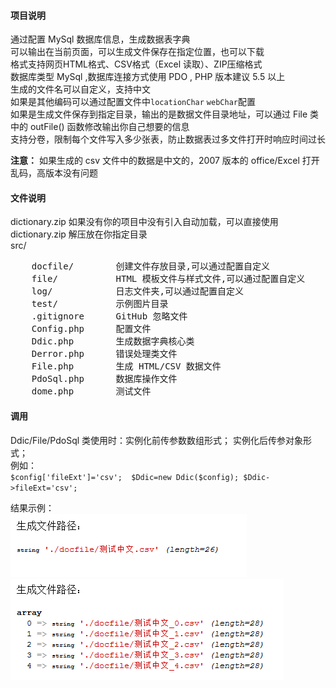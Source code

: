 #### 项目说明
通过配置 MySql 数据库信息，生成数据表字典  
可以输出在当前页面，可以生成文件保存在指定位置，也可以下载    
格式支持网页HTML格式、CSV格式（Excel 读取）、ZIP压缩格式      
数据库类型 MySql ,数据库连接方式使用 PDO , PHP 版本建议 5.5 以上  
生成的文件名可以自定义，支持中文  
如果是其他编码可以通过配置文件中`locationChar` `webChar`配置  
如果是生成文件保存到指定目录，输出的是数据文件目录地址，可以通过 File 类中的 outFile() 函数修改输出你自己想要的信息  
支持分卷，限制每个文件写入多少张表，防止数据表过多文件打开时响应时间过长

**注意：**  如果生成的 csv 文件中的数据是中文的，2007 版本的 office/Excel 打开乱码，高版本没有问题


#### 文件说明
dictionary.zip  如果没有你的项目中没有引入自动加载，可以直接使用 dictionary.zip 解压放在你指定目录     
src/       
<pre>
	docfile/		创建文件存放目录,可以通过配置自定义     
	file/			HTML 模板文件与样式文件,可以通过配置自定义
	log/			日志文件夹,可以通过配置自定义
	test/			示例图片目录
	.gitignore		GitHub 忽略文件
	Config.php		配置文件
	Ddic.php		生成数据字典核心类
	Derror.php		错误处理类文件
	File.php		生成 HTML/CSV 数据文件
	PdoSql.php		数据库操作文件
	dome.php		测试文件   
</pre>

#### 调用
Ddic/File/PdoSql 类使用时：实例化前传参数数组形式； 实例化后传参对象形式；   
例如：  
      `$config['fileExt']='csv'; 
       $Ddic=new Ddic($config);
       $Ddic->fileExt='csv';` 
      
结果示例：  
![示例单个文件](./src/test/test_file.png)
![多个文件](./src/test/test_files.png)
